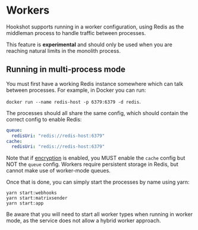 # Workers

Hookshot supports running in a worker configuration, using Redis as the middleman process to handle traffic between processes.

<section class="warning">
This feature is <b>experimental</b> and should only be used when you are reaching natural limits in the monolith process.
</section>

## Running in multi-process mode

You must first have a working Redis instance somewhere which can talk between processes. For example, in Docker you can run:

`docker run --name redis-host -p 6379:6379 -d redis`.

The processes should all share the same config, which should contain the correct config to enable Redis:

```yaml
queue:
  redisUri: "redis://redis-host:6379"
cache:
  redisUri: "redis://redis-host:6379"
```

Note that if [encryption](./encryption.md) is enabled, you MUST enable the `cache` config but NOT the `queue` config. Workers require persistent
storage in Redis, but cannot make use of worker-mode queues.

Once that is done, you can simply start the processes by name using yarn:

```
yarn start:webhooks
yarn start:matrixsender
yarn start:app
```

Be aware that you will need to start all worker types when running in worker mode, as the service does not allow a hybrid worker approach.
